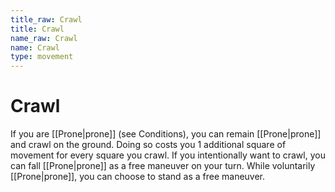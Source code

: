 ```yaml
---
title_raw: Crawl
title: Crawl
name_raw: Crawl
name: Crawl
type: movement
---
```


# Crawl

If you are [[Prone\|prone]] (see Conditions), you can remain [[Prone\|prone]] and crawl on the ground. Doing so costs you 1 additional square of movement for every square you crawl. If you intentionally want to crawl, you can fall [[Prone\|prone]] as a free maneuver on your turn. While voluntarily [[Prone\|prone]], you can choose to stand as a free maneuver.

